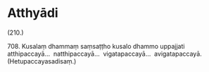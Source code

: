 

# Atthyādi






(210.)

708\. Kusalaṃ dhammaṃ saṃsaṭṭho kusalo dhammo uppajjati atthipaccayā…  natthipaccayā…  vigatapaccayā…  avigatapaccayā. (Hetupaccayasadisaṃ.)



